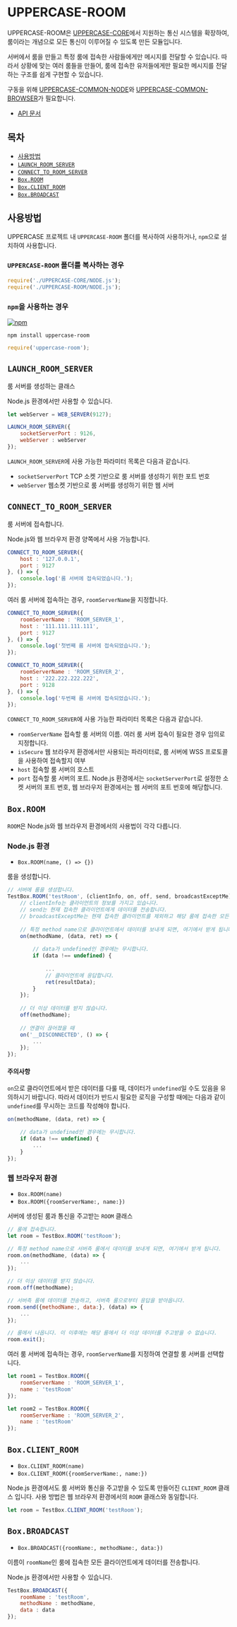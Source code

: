 # UPPERCASE-ROOM
UPPERCASE-ROOM은 [UPPERCASE-CORE](UPPERCASE-CORE.md)에서 지원하는 통신 시스템을 확장하여, 룸이라는 개념으로 모든 통신이 이루어질 수 있도록 만든 모듈입니다.

서버에서 룸을 만들고 특정 룸에 접속한 사람들에게만 메시지를 전달할 수 있습니다. 따라서 상황에 맞는 여러 룸들을 만들어, 룸에 접속한 유저들에게만 필요한 메시지를 전달하는 구조를 쉽게 구현할 수 있습니다.

구동을 위해 [UPPERCASE-COMMON-NODE](UPPERCASE-COMMON-NODE.md)와 [UPPERCASE-COMMON-BROWSER](UPPERCASE-COMMON-BROWSER.md)가 필요합니다.
* [API 문서](../../API/UPPERCASE-ROOM/README.md)

## 목차
* [사용방법](#사용방법)
* [`LAUNCH_ROOM_SERVER`](#launch_room_server)
* [`CONNECT_TO_ROOM_SERVER`](#connect_to_room_server)
* [`Box.ROOM`](#boxroom)
* [`Box.CLIENT_ROOM`](#boxCLIENT_ROOM)
* [`Box.BROADCAST`](#boxBROADCAST)

## 사용방법
UPPERCASE 프로젝트 내 `UPPERCASE-ROOM` 폴더를 복사하여 사용하거나, `npm`으로 설치하여 사용합니다.

### `UPPERCASE-ROOM` 폴더를 복사하는 경우
```javascript
require('./UPPERCASE-CORE/NODE.js');
require('./UPPERCASE-ROOM/NODE.js');
```

### `npm`을 사용하는 경우
[![npm](https://img.shields.io/npm/v/uppercase-room.svg)](https://www.npmjs.com/package/uppercase-room)
```
npm install uppercase-room
```
```javascript
require('uppercase-room');
```

## `LAUNCH_ROOM_SERVER`
룸 서버를 생성하는 클래스

Node.js 환경에서만 사용할 수 있습니다.

```javascript
let webServer = WEB_SERVER(9127);

LAUNCH_ROOM_SERVER({
	socketServerPort : 9126,
	webServer : webServer
});
```

`LAUNCH_ROOM_SERVER`에 사용 가능한 파라미터 목록은 다음과 같습니다.
* `socketServerPort` TCP 소켓 기반으로 룸 서버를 생성하기 위한 포트 번호
* `webServer` 웹소켓 기반으로 룸 서버를 생성하기 위한 웹 서버

## `CONNECT_TO_ROOM_SERVER`
룸 서버에 접속합니다.

Node.js와 웹 브라우저 환경 양쪽에서 사용 가능합니다.

```javascript
CONNECT_TO_ROOM_SERVER({
	host : '127.0.0.1',
	port : 9127
}, () => {
	console.log('룸 서버에 접속되었습니다.');
});
```

여러 룸 서버에 접속하는 경우, `roomServerName`을 지정합니다.
```javascript
CONNECT_TO_ROOM_SERVER({
	roomServerName : 'ROOM_SERVER_1',
	host : '111.111.111.111',
	port : 9127
}, () => {
	console.log('첫번째 룸 서버에 접속되었습니다.');
});

CONNECT_TO_ROOM_SERVER({
	roomServerName : 'ROOM_SERVER_2',
	host : '222.222.222.222',
	port : 9128
}, () => {
	console.log('두번째 룸 서버에 접속되었습니다.');
});
```

`CONNECT_TO_ROOM_SERVER`에 사용 가능한 파라미터 목록은 다음과 같습니다.
* `roomServerName` 접속할 룸 서버의 이름. 여러 룸 서버 접속이 필요한 경우 임의로 지정합니다.
* `isSecure` 웹 브라우저 환경에서만 사용되는 파라미터로, 룸 서버에 WSS 프로토콜을 사용하여 접속할지 여부
* `host` 접속할 룸 서버의 호스트
* `port` 접속할 룸 서버의 포트. Node.js 환경에서는 `socketServerPort`로 설정한 소켓 서버의 포트 번호, 웹 브라우저 환경에서는 웹 서버의 포트 번호에 해당합니다.

## `Box.ROOM`
`ROOM`은 Node.js와 웹 브라우저 환경에서의 사용법이 각각 다릅니다.

### Node.js 환경
* `Box.ROOM(name, () => {})`

룸을 생성합니다.

```javascript
// 서버에 룸을 생성합니다.
TestBox.ROOM('testRoom', (clientInfo, on, off, send, broadcastExceptMe) => {
	// clientInfo는 클라이언트의 정보를 가지고 있습니다.
	// send는 현재 접속한 클라이언트에게 데이터를 전송합니다.
	// broadcastExceptMe는 현재 접속한 클라이언트를 제외하고 해당 룸에 접속한 모든 클라이언트들에게 데이터를 전송합니다.
	
	// 특정 method name으로 클라이언트에서 데이터를 보내게 되면, 여기에서 받게 됩니다.
	on(methodName, (data, ret) => {
	
		// data가 undefined인 경우에는 무시합니다.
		if (data !== undefined) {
			
			...
			// 클라이언트에 응답합니다.
			ret(resultData);
		}
	});
	
	// 더 이상 데이터를 받지 않습니다.
	off(methodName);
	
	// 연결이 끊어졌을 때
	on('__DISCONNECTED', () => {
		...
	});
});
```

#### 주의사항
`on`으로 클라이언트에서 받은 데이터를 다룰 때, 데이터가 `undefined`일 수도 있음을 유의하시기 바랍니다. 따라서 데이터가 반드시 필요한 로직을 구성할 때에는 다음과 같이 `undefined`를 무시하는 코드를 작성해야 합니다.

```javascript
on(methodName, (data, ret) => {

	// data가 undefined인 경우에는 무시합니다.
	if (data !== undefined) {
		...
	}
});
```

### 웹 브라우저 환경
* `Box.ROOM(name)`
* `Box.ROOM({roomServerName:, name:})`

서버에 생성된 룸과 통신을 주고받는 `ROOM` 클래스

```javascript
// 룸에 접속합니다.
let room = TestBox.ROOM('testRoom');

// 특정 method name으로 서버측 룸에서 데이터를 보내게 되면, 여기에서 받게 됩니다.
room.on(methodName, (data) => {
	...
});

// 더 이상 데이터를 받지 않습니다.
room.off(methodName);

// 서버측 룸에 데이터를 전송하고, 서버측 룸으로부터 응답을 받아옵니다.
room.send({methodName:, data:}, (data) => {
	...
});

// 룸에서 나옵니다. 이 이후에는 해당 룸에서 더 이상 데이터를 주고받을 수 없습니다.
room.exit();
```

여러 룸 서버에 접속하는 경우, `roomServerName`를 지정하여 연결할 룸 서버를 선택합니다.

```javascript
let room1 = TestBox.ROOM({
	roomServerName : 'ROOM_SERVER_1',
	name : 'testRoom'
});

let room2 = TestBox.ROOM({
	roomServerName : 'ROOM_SERVER_2',
	name : 'testRoom'
});
```

## `Box.CLIENT_ROOM`
* `Box.CLIENT_ROOM(name)`
* `Box.CLIENT_ROOM({roomServerName:, name:})`

Node.js 환경에서도 룸 서버와 통신을 주고받을 수 있도록 만들어진 `CLIENT_ROOM` 클래스 입니다. 사용 방법은 웹 브라우저 환경에서의 `ROOM` 클래스와 동일합니다.

```javascript
let room = TestBox.CLIENT_ROOM('testRoom');
```

## `Box.BROADCAST`
* `Box.BROADCAST({roomName:, methodName:, data:})`

이름이 `roomName`인 룸에 접속한 모든 클라이언트에게 데이터를 전송합니다.

Node.js 환경에서만 사용할 수 있습니다.

```javascript
TestBox.BROADCAST({
	roomName : 'testRoom',
	methodName : methodName,
	data : data
});
```
